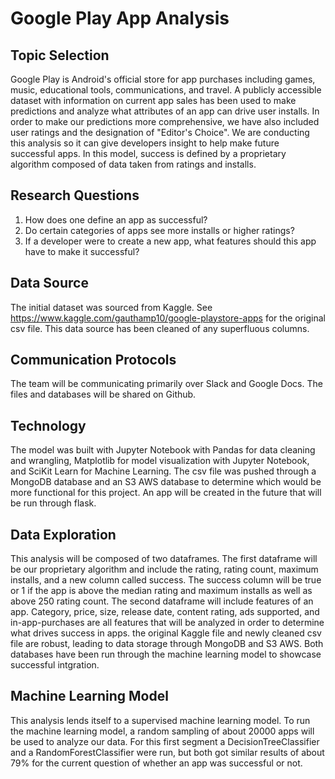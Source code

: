 # Google Play App Analysis 

## Topic Selection
Google Play  is Android's official store for app purchases including games, music, educational tools, communications, and travel. A publicly accessible dataset with information on current app sales has been used to make predictions and analyze what attributes of an app can drive user installs. In order to make our predictions more comprehensive, we have also included user ratings and the designation of "Editor's Choice".  We are conducting this analysis so it can give developers insight to help make future successful apps. In this model, success is defined by a proprietary algorithm composed of data taken from ratings and installs.

## Research Questions
1. How does one define an app as successful?
2. Do  certain categories of apps see more installs or higher ratings?
3. If a developer were to create a new app, what features should this app have to make it successful? 

## Data Source
The initial dataset was sourced from Kaggle. See https://www.kaggle.com/gauthamp10/google-playstore-apps for the original csv file. This data source has been cleaned of any superfluous columns. 

## Communication Protocols
The team will be communicating primarily over Slack and Google Docs. The files and databases will be shared on Github. 

## Technology

The model was built with Jupyter Notebook with Pandas for data cleaning and wrangling, Matplotlib for model visualization with Jupyter Notebook, and SciKit Learn for Machine Learning. The csv file was pushed through a MongoDB database and an S3 AWS database to determine which would be more functional for this project. An app will be created in the future that will be run through flask.   

## Data Exploration
This analysis will be composed of two dataframes. The first dataframe will be our proprietary algorithm and include the rating, rating count, maximum installs, and a new column called success. The success column will be true or 1 if the app is above the median rating and maximum installs as well as above 250 rating count. The second dataframe will include features of an app. Category, price, size, release date, content rating, ads supported, and in-app-purchases are all features that will be analyzed in order to determine what drives success in apps. the original Kaggle file and newly cleaned csv file are robust, leading to data storage through MongoDB and S3 AWS. Both databases have been run through the machine learning model to showcase successful intgration.  

## Machine Learning Model 
This analysis lends itself to a supervised machine learning model. To run the machine learning model, a random sampling of about 20000 apps will be used to analyze our data. For this first segment a DecisionTreeClassifier and a RandomForestClassifier were run, but both got similar results of about 79% for the current question of whether an app was successful or not.  

